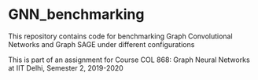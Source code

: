 # GNN_benchmarking
This repository contains code for benchmarking Graph Convolutional Networks and Graph SAGE under different configurations

This is part of an assignment for Course COL 868: Graph Neural Networks at IIT Delhi, Semester 2, 2019-2020 
